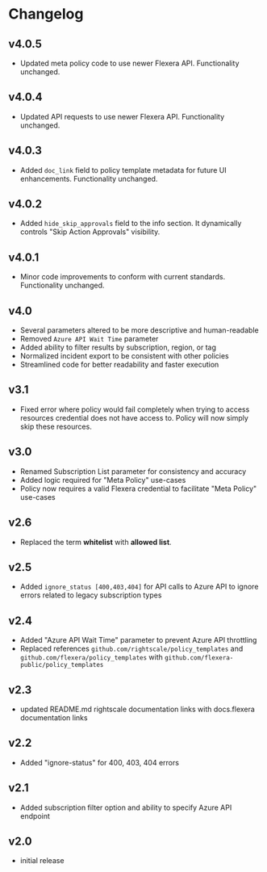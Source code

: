 # Changelog

## v4.0.5

- Updated meta policy code to use newer Flexera API. Functionality unchanged.

## v4.0.4

- Updated API requests to use newer Flexera API. Functionality unchanged.

## v4.0.3

- Added `doc_link` field to policy template metadata for future UI enhancements. Functionality unchanged.

## v4.0.2

- Added `hide_skip_approvals` field to the info section. It dynamically controls "Skip Action Approvals" visibility.

## v4.0.1

- Minor code improvements to conform with current standards. Functionality unchanged.

## v4.0

- Several parameters altered to be more descriptive and human-readable
- Removed `Azure API Wait Time` parameter
- Added ability to filter results by subscription, region, or tag
- Normalized incident export to be consistent with other policies
- Streamlined code for better readability and faster execution

## v3.1

- Fixed error where policy would fail completely when trying to access resources credential does not have access to. Policy will now simply skip these resources.

## v3.0

- Renamed Subscription List parameter for consistency and accuracy
- Added logic required for "Meta Policy" use-cases
- Policy now requires a valid Flexera credential to facilitate "Meta Policy" use-cases

## v2.6

- Replaced the term **whitelist** with **allowed list**.

## v2.5

- Added `ignore_status [400,403,404]` for API calls to Azure API to ignore errors related to legacy subscription types

## v2.4

- Added "Azure API Wait Time" parameter to prevent Azure API throttling
- Replaced references `github.com/rightscale/policy_templates` and `github.com/flexera/policy_templates` with `github.com/flexera-public/policy_templates`

## v2.3

- updated README.md rightscale documentation links with docs.flexera documentation links

## v2.2

- Added "ignore-status" for 400, 403, 404 errors

## v2.1

- Added subscription filter option and ability to specify Azure API endpoint

## v2.0

- initial release
